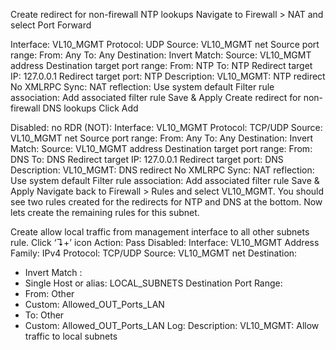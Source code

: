 Create redirect for non-firewall NTP lookups
Navigate to Firewall > NAT and select Port Forward

Interface: VL10_MGMT
Protocol: UDP
Source: VL10_MGMT net
Source port range:
From: Any
To: Any
Destination:
Invert Match: 
Source: VL10_MGMT address
Destination target port range:
From: NTP
To: NTP
Redirect target IP: 127.0.0.1
Redirect target port: NTP
Description: VL10_MGMT: NTP redirect
No XMLRPC Sync: 
NAT reflection: Use system default
Filter rule association: Add associated filter rule
Save & Apply
Create redirect for non-firewall DNS lookups
Click Add

Disabled: 
no RDR (NOT): 
Interface: VL10_MGMT
Protocol: TCP/UDP
Source: VL10_MGMT net
Source port range:
From: Any
To: Any
Destination:
Invert Match: 
Source: VL10_MGMT address
Destination target port range:
From: DNS
To: DNS
Redirect target IP: 127.0.0.1
Redirect target port: DNS
Description: VL10_MGMT: DNS redirect
No XMLRPC Sync: 
NAT reflection: Use system default
Filter rule association: Add associated filter rule
Save & Apply
Navigate back to Firewall > Rules and select VL10_MGMT.
You should see two rules created for the redirects for NTP and DNS at the bottom. Now lets create the remaining rules for this subnet.

Create allow local traffic from management interface to all other subnets rule.
Click ‘↴+’ icon
Action: Pass
Disabled: 
Interface: VL10_MGMT
Address Family: IPv4
Protocol: TCP/UDP
Source: VL10_MGMT net
Destination:
- Invert Match : 
- Single Host or alias: LOCAL_SUBNETS
Destination Port Range:
- From: Other
- Custom: Allowed_OUT_Ports_LAN
- To: Other
- Custom: Allowed_OUT_Ports_LAN
Log: 
Description: VL10_MGMT: Allow traffic to local subnets
